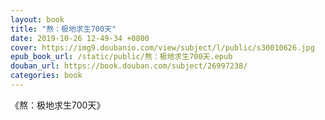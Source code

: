 ```yaml
---
layout: book
title: "熬：极地求生700天"
date: 2019-10-26 12-49-34 +0800
cover: https://img9.doubanio.com/view/subject/l/public/s30010626.jpg
epub_book_url: /static/public/熬：极地求生700天.epub
douban_url: https://book.douban.com/subject/26997238/
categories: book
---
```


《熬：极地求生700天》